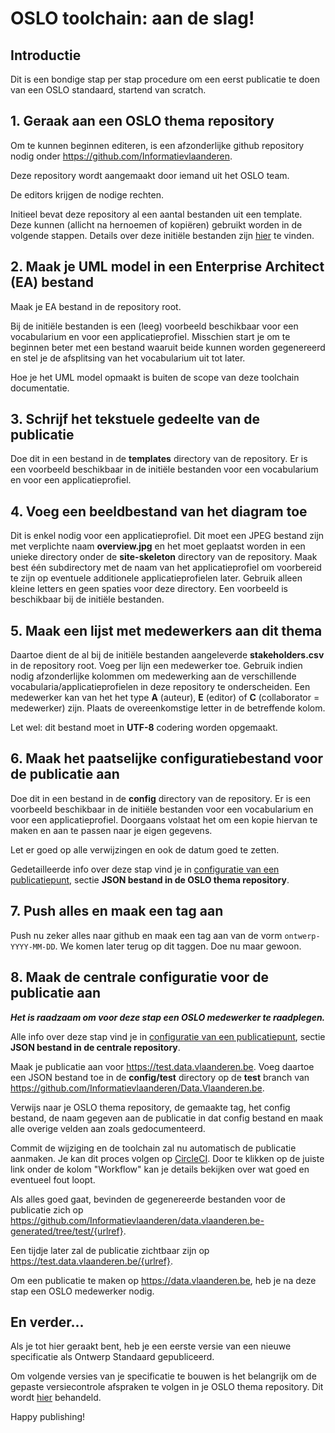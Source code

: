 # OSLO toolchain: aan de slag!

## Introductie

Dit is een bondige stap per stap procedure om een eerst publicatie te doen van een OSLO standaard, startend van scratch.

## 1. Geraak aan een OSLO thema repository
Om te kunnen beginnen editeren, is een afzonderlijke github repository nodig onder <https://github.com/Informatievlaanderen>.

Deze repository wordt aangemaakt door iemand uit het OSLO team.

De editors krijgen de nodige rechten.

Initieel bevat deze repository al een aantal bestanden uit een template.
Deze kunnen (allicht na hernoemen of kopiëren) gebruikt worden in de volgende stappen.
Details over deze initiële bestanden zijn [hier](thema-repo-initiele-bestanden.md) te vinden.

## 2. Maak je UML model in een Enterprise Architect (EA) bestand

Maak je EA bestand in de repository root.

Bij de initiële bestanden is een (leeg) voorbeeld beschikbaar voor een vocabularium en voor een applicatieprofiel.
Misschien start je om te beginnen beter met een bestand waaruit beide kunnen worden gegenereerd en stel je de afsplitsing van het vocabularium uit tot later.

Hoe je het UML model opmaakt is buiten de scope van deze toolchain documentatie.

## 3. Schrijf het tekstuele gedeelte van de publicatie

Doe dit in een bestand in de **templates** directory van de repository.
Er is een voorbeeld beschikbaar in de initiële bestanden voor een vocabularium en voor een applicatieprofiel.

## 4. Voeg een beeldbestand van het diagram toe

Dit is enkel nodig voor een applicatieprofiel. Dit moet een JPEG bestand zijn met verplichte naam **overview.jpg** en het moet geplaatst worden
in een unieke directory onder de **site-skeleton** directory van de repository.
Maak best één subdirectory met de naam van het applicatieprofiel om voorbereid te zijn op eventuele additionele applicatieprofielen later.
Gebruik alleen kleine letters en geen spaties voor deze directory.
Een voorbeeld is beschikbaar bij de initiële bestanden.

## 5. Maak een lijst met medewerkers aan dit thema

Daartoe dient de al bij de initiële bestanden aangeleverde **stakeholders.csv** in de repository root. Voeg per lijn een medewerker toe.
Gebruik indien nodig afzonderlijke kolommen om medewerking aan de verschillende vocabularia/applicatieprofielen in deze repository te onderscheiden.
Een medewerker kan van het het type **A** (auteur), **E** (editor) of **C** (collaborator = medewerker) zijn. Plaats de overeenkomstige letter in de betreffende kolom.

Let wel: dit bestand moet in **UTF-8** codering worden opgemaakt.

## 6. Maak het paatselijke configuratiebestand voor de publicatie aan

Doe dit in een bestand in de **config** directory van de repository.
Er is een voorbeeld beschikbaar in de initiële bestanden voor een vocabularium en voor een applicatieprofiel.
Doorgaans volstaat het om een kopie hiervan te maken en aan te passen naar je eigen gegevens.

Let er goed op alle verwijzingen en ook de datum goed te zetten.

Gedetailleerde info over deze stap vind je in [configuratie van een publicatiepunt](configuratie-van-een-publicatiepunt.md),
sectie **JSON bestand in de OSLO thema repository**.

## 7. Push alles en maak een tag aan

Push nu zeker alles naar github en maak een tag aan van de vorm `ontwerp-YYYY-MM-DD`.
We komen later terug op dit taggen. Doe nu maar gewoon.

## 8. Maak de centrale configuratie voor de publicatie aan

***Het is raadzaam om voor deze stap een OSLO medewerker te raadplegen.***

Alle info over deze stap vind je in [configuratie van een publicatiepunt](configuratie-van-een-publicatiepunt.md),
sectie **JSON bestand in de centrale repository**.

Maak je publicatie aan voor <https://test.data.vlaanderen.be>.
Voeg daartoe een JSON bestand toe in de **config/test** directory op de **test** branch
van <https://github.com/Informatievlaanderen/Data.Vlaanderen.be>.

Verwijs naar je OSLO thema repository, de gemaakte tag, het config bestand, de naam gegeven aan de publicatie in dat config bestand en maak alle overige velden aan zoals gedocumenteerd.

Commit de wijziging en de toolchain zal nu automatisch de publicatie aanmaken. Je kan dit proces volgen op [CircleCI](https://app.circleci.com/pipelines/github/Informatievlaanderen/Data.Vlaanderen.be). Door te klikken op de juiste link onder de kolom "Workflow" kan je details bekijken over wat goed en eventueel fout loopt.

Als alles goed gaat, bevinden de gegenereerde bestanden voor de publicatie zich op <https://github.com/Informatievlaanderen/data.vlaanderen.be-generated/tree/test/{urlref}>.

Een tijdje later zal de publicatie zichtbaar zijn op <https://test.data.vlaanderen.be/{urlref}>.

Om een publicatie te maken op <https://data.vlaanderen.be>, heb je na deze stap een OSLO medewerker nodig.

## En verder...
Als je tot hier geraakt bent, heb je een eerste versie van een nieuwe specificatie als Ontwerp Standaard gepubliceerd.

Om volgende versies van je specificatie te bouwen is het belangrijk om de gepaste versiecontrole afspraken te volgen in je OSLO thema repository.
Dit wordt [hier](thema-repo-versiecontrole.md) behandeld.

Happy publishing!
